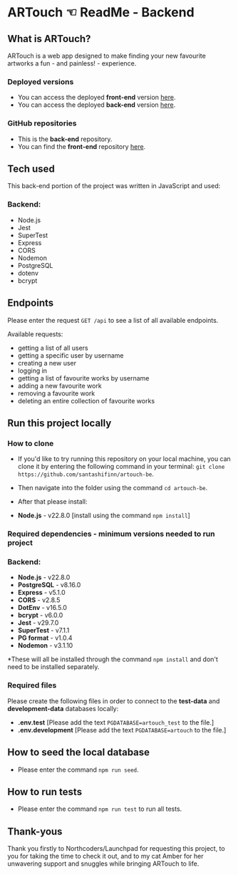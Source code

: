 # ARTouch ☜ ReadMe - Backend

## What is ARTouch?

ARTouch is a web app designed to make finding your new favourite artworks a fun - and painless! - experience.

### Deployed versions

- You can access the deployed **front-end** version [here](https://pipmurphy.com/artouch).
- You can access the deployed **back-end** version [here](https://artouch.onrender.com/api).

### GitHub repositories

- This is the **back-end** repository.
- You can find the **front-end** repository [here](https://github.com/santashifinn/artouch-fe).

## Tech used

This back-end portion of the project was written in JavaScript and used:

### Backend:

- Node.js
- Jest
- SuperTest
- Express
- CORS
- Nodemon
- PostgreSQL
- dotenv
- bcrypt

## Endpoints

Please enter the request `GET /api` to see a list of all available endpoints.

Available requests:

- getting a list of all users
- getting a specific user by username
- creating a new user
- logging in
- getting a list of favourite works by username
- adding a new favourite work
- removing a favourite work
- deleting an entire collection of favourite works

## Run this project locally

### How to clone

- If you'd like to try running this repository on your local machine, you can clone it by entering the following command in your terminal: `git clone https://github.com/santashifinn/artouch-be`.
- Then navigate into the folder using the command `cd artouch-be`.
- After that please install:

- **Node.js** - v22.8.0 [install using the command `npm install`]

### Required dependencies - minimum versions needed to run project

### Backend:

- **Node.js** - v22.8.0
- **PostgreSQL** - v8.16.0
- **Express** - v5.1.0
- **CORS** - v2.8.5
- **DotEnv** - v16.5.0
- **bcrypt** - v6.0.0
- **Jest** - v29.7.0
- **SuperTest** - v7.1.1
- **PG format** - v1.0.4
- **Nodemon** - v3.1.10

\*These will all be installed through the command `npm install` and don't need to be installed separately.

### Required files

Please create the following files in order to connect to the **test-data** and **development-data** databases locally:

- **.env.test** [Please add the text `PGDATABASE=artouch_test` to the file.]
- **.env.development** [Please add the text `PGDATABASE=artouch` to the file.]

## How to seed the local database

- Please enter the command `npm run seed`.

## How to run tests

- Please enter the command `npm run test` to run all  tests.

## Thank-yous

Thank you firstly to Northcoders/Launchpad for requesting this project, to you for taking the time to check it out, and to my cat Amber for her unwavering support and snuggles while bringing ARTouch to life.